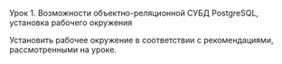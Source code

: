 Урок 1. Возможности объектно-реляционной СУБД PostgreSQL, установка рабочего окружения

Установить рабочее окружение в соответствии с рекомендациями, рассмотренными на уроке.
